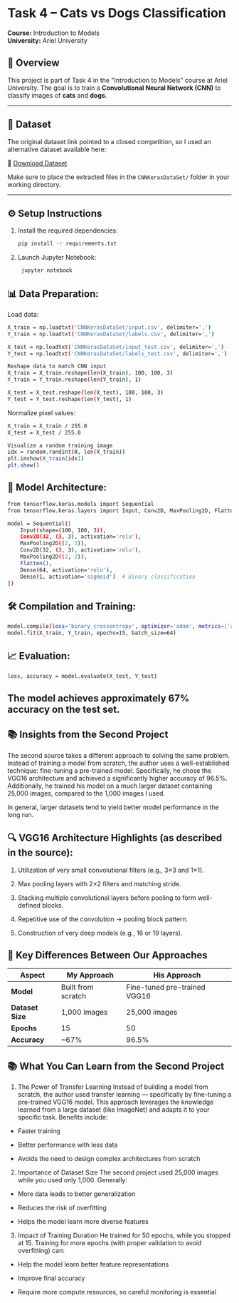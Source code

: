 ﻿# Task 4 – Cats vs Dogs Classification  
**Course:** Introduction to Models  
**University:** Ariel University  

## 📝 Overview

This project is part of Task 4 in the "Introduction to Models" course at Ariel University. The goal is to train a **Convolutional Neural Network (CNN)** to classify images of **cats** and **dogs**.

---

## 📁 Dataset

The original dataset link pointed to a closed competition, so I used an alternative dataset available here:

🔗 [Download Dataset](https://drive.google.com/drive/u/0/folders/1dZvL1gi5QLwOGrfdn9XEsi4EnXx535bD)

Make sure to place the extracted files in the `CNNKerasDataSet/` folder in your working directory.

---

## ⚙️ Setup Instructions

1. Install the required dependencies:

   ```bash
   pip install -r requirements.txt
    ```
2. Launch Jupyter Notebook:
   ```bash
    jupyter notebook
    ```
## 📊 Data Preparation:

Load data:
   ```bash
   X_train = np.loadtxt('CNNKerasDataSet/input.csv', delimiter=',')
   Y_train = np.loadtxt('CNNKerasDataSet/labels.csv', delimiter=',')
   
   X_test = np.loadtxt('CNNKerasDataSet/input_test.csv', delimiter=',')
   Y_test = np.loadtxt('CNNKerasDataSet/labels_test.csv', delimiter=',')
   
   Reshape data to match CNN input
   X_train = X_train.reshape(len(X_train), 100, 100, 3)
   Y_train = Y_train.reshape(len(Y_train), 1)
   
   X_test = X_test.reshape(len(X_test), 100, 100, 3)
   Y_test = Y_test.reshape(len(Y_test), 1)
   ```
Normalize pixel values:
   ```bash
   X_train = X_train / 255.0
   X_test = X_test / 255.0
   
   Visualize a random training image
   idx = random.randint(0, len(X_train))
   plt.imshow(X_train[idx])
   plt.show()
   ```
## 🧠 Model Architecture:
   ```bash
   from tensorflow.keras.models import Sequential
   from tensorflow.keras.layers import Input, Conv2D, MaxPooling2D, Flatten, Dense
   
   model = Sequential([
       Input(shape=(100, 100, 3)),
       Conv2D(32, (3, 3), activation='relu'),
       MaxPooling2D((2, 2)),
       Conv2D(32, (3, 3), activation='relu'),
       MaxPooling2D((2, 2)),
       Flatten(),
       Dense(64, activation='relu'),
       Dense(1, activation='sigmoid')  # Binary classification
   ])
   ```
## 🛠️ Compilation and Training:
   ```bash
   model.compile(loss='binary_crossentropy', optimizer='adam', metrics=['accuracy'])
   model.fit(X_train, Y_train, epochs=15, batch_size=64)
   ```
## 📈 Evaluation:
   ```bash
   loss, accuracy = model.evaluate(X_test, Y_test)
   ```
## The model achieves approximately 67% accuracy on the test set.

## 📚 Insights from the Second Project
The second source takes a different approach to solving the same problem. 
Instead of training a model from scratch, the author uses a well-established technique: fine-tuning a pre-trained model. 
Specifically, he chose the VGG16 architecture and achieved a significantly higher accuracy of 96.5%. 
Additionally, he trained his model on a much larger dataset containing 25,000 images, compared to the 1,000 images I used.

In general, larger datasets tend to yield better model performance in the long run.

## 🔍 VGG16 Architecture Highlights (as described in the source):
1. Utilization of very small convolutional filters (e.g., 3×3 and 1×1).

2. Max pooling layers with 2×2 filters and matching stride.

3. Stacking multiple convolutional layers before pooling to form well-defined blocks.

4. Repetitive use of the convolution → pooling block pattern.

5. Construction of very deep models (e.g., 16 or 19 layers).

## 🔑 Key Differences Between Our Approaches

| Aspect         | My Approach             | His Approach                    |
|----------------|-------------------------|----------------------------------|
| **Model**      | Built from scratch       | Fine-tuned pre-trained VGG16     |
| **Dataset Size** | 1,000 images           | 25,000 images                    |
| **Epochs**     | 15                      | 50                               |
| **Accuracy**   | ~67%                    | 96.5%                            |

## 📚 What You Can Learn from the Second Project
1. The Power of Transfer Learning
Instead of building a model from scratch, the author used transfer learning — specifically by fine-tuning a pre-trained VGG16 model.
This approach leverages the knowledge learned from a large dataset (like ImageNet) and adapts it to your specific task. Benefits include:

- Faster training

- Better performance with less data

- Avoids the need to design complex architectures from scratch

2. Importance of Dataset Size
The second project used 25,000 images while you used only 1,000. Generally:

- More data leads to better generalization

- Reduces the risk of overfitting

- Helps the model learn more diverse features

3. Impact of Training Duration
He trained for 50 epochs, while you stopped at 15.
Training for more epochs (with proper validation to avoid overfitting) can:

- Help the model learn better feature representations

- Improve final accuracy

- Require more compute resources, so careful monitoring is essential
